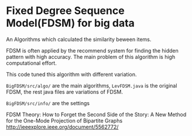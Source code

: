 # Fixed Degree Sequence Model(FDSM) for big data

An Algorithms which calculated the similarity beween items. 

FDSM is often applied by the recommend system for finding the hidden pattern with high accuracy. The main problem of this algorithm is high computational effort.

This code tuned this algorithm with different variation.

`BigFDSM/src/algo/` are the main algorithms, `LevFDSM.java` is the original FDSM, the rest java files are variations of FDSM.

`BigFDSM/src/info/` are the settings

FDSM Theory: 
How to Forget the Second Side of the Story: A New Method for the One-Mode Projection of Bipartite Graphs
http://ieeexplore.ieee.org/document/5562772/
